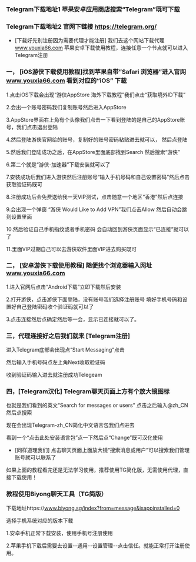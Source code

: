 ### Telegram下载地址1   苹果安卓应用商店搜索“Telegram”既可下载

### Telegram下载地址2 官网下链接 https://telegram.org/

- [下载好先别注册因为需要代理才能注册] 我们去这个网站下载代理 www.youxia66.com 苹果安卓下载使用教程，连接任意一个节点就可以进入Telegram注册

### 一， [iOS游侠下载使用教程]找到苹果自带”Safari 浏览器”进入官网 www.youxia66.com 看到对应的“iOS” 下载

1.点击iOS下载会出现“游侠AppStore 海外下载教程”我们点击“获取境外ID下载”

2.会出一个账号密码我们复制账号然后进入AppStore

3.AppStore界面右上角有个头像我们点击一下看到登陆的是自己的AppStore账号，我们点击退出登陆

4.然后登陆游侠官网给的账号，复制好的账号密码粘贴进去就可以， 然后点登陆

5.然后我们登陆成功之后，在AppStore里面底部找到Search 然后搜索“游侠”

6.第二个就是“游侠-加速器”下载安装就可以了

7.安装成功后我们进入游侠然后注册账号“输入手机号码和自己设置密码”然后点击获取验证码既可

8.注册成功后会免费送给我一天VIP测试，点击随意一个地区“香港”然后点连接

9.会出现一个弹窗 “游侠 Would Like to Add VPN”我们点击Allow 然后自动会跳到设置里面

10.然后验证自己手机指纹或者手机密码 会自动回到游侠页面显示“已连接”就可以了

11.里面VIP过期自己可以去游侠软件里面VIP进去购买既可


### 二， [安卓游侠下载使用教程] 随便找个浏览器输入网址 www.youxia66.com

1.进入官网后点击“Android下载”立即下载然后安装

2.打开游侠，点击游侠下面登陆，没有账号我们选择注册账号 填好手机号码和设置好自己登陆密码收个验证码就可以了

3.点击连接然后点确定然后等一会，显示已连接就可以了。

### 三，代理连接好之后我们就来 [Telegram注册] 

进入Telegram底部会出现点“Start Messaging“点击

 然后输入手机号码点左上角Next收取验证码

收到验证码输入进去就注册成功Telegeam

### 四，[Telegram汉化] Telegram聊天页面上方有个放大镜图标

也就是我们看到的英文“Search for messages or users” 点击之后输入@zh_CN然后点搜索

现在会出现Telegram-zh_CN简化中文语言包我们点进去

看到一个“点击此处安装语言包”点一下然后点“Change”既可汉化使用

- [同样道理我们] 点击聊天页面上面放大镜“搜索消息或用户”可以搜索我们管理账号就可以联系了

如果上面的教程看完还是无法学习使用，推荐使用TG简化版，无需使用代理，直接下载使用！


### 教程使用Biyong聊天工具（TG简版）

下载地址https://www.biyong.sg/index?from=message&isappinstalled=0 

选择手机系统对应的版本下载 

1.安卓手机正常下载安装，使用手机号注册使用 

2.苹果手机下载后需要去设置--通用--设置管理--点击信任。就能正常打开注册使用。

